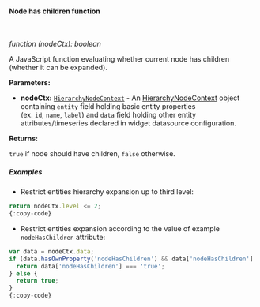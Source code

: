 #### Node has children function

<div class="divider"></div>
<br/>

*function (nodeCtx): boolean*

A JavaScript function evaluating whether current node has children (whether it can be expanded).

**Parameters:**

<ul>
  <li><b>nodeCtx:</b> <code><a href="https://github.com/thingsboard/thingsboard/blob/e264f7b8ddff05bda85c4833bf497f47f447496e/ui-ngx/src/app/modules/home/components/widget/lib/entities-hierarchy-widget.models.ts#L35" target="_blank">HierarchyNodeContext</a></code> - An 
            <a href="https://github.com/thingsboard/thingsboard/blob/e264f7b8ddff05bda85c4833bf497f47f447496e/ui-ngx/src/app/modules/home/components/widget/lib/entities-hierarchy-widget.models.ts#L35" target="_blank">HierarchyNodeContext</a> object
            containing <code>entity</code> field holding basic entity properties <br> (ex. <code>id</code>, <code>name</code>, <code>label</code>) and <code>data</code> field holding other entity attributes/timeseries declared in widget datasource configuration.
   </li>
</ul>

**Returns:**

`true` if node should have children, `false` otherwise.

<div class="divider"></div>

##### Examples

* Restrict entities hierarchy expansion up to third level:

```javascript
return nodeCtx.level <= 2;
{:copy-code}
```

* Restrict entities expansion according to the value of example `nodeHasChildren` attribute:

```javascript
var data = nodeCtx.data;
if (data.hasOwnProperty('nodeHasChildren') && data['nodeHasChildren'] !== null) {
  return data['nodeHasChildren'] === 'true';
} else {
  return true;
}
{:copy-code}
```

<br>
<br>
